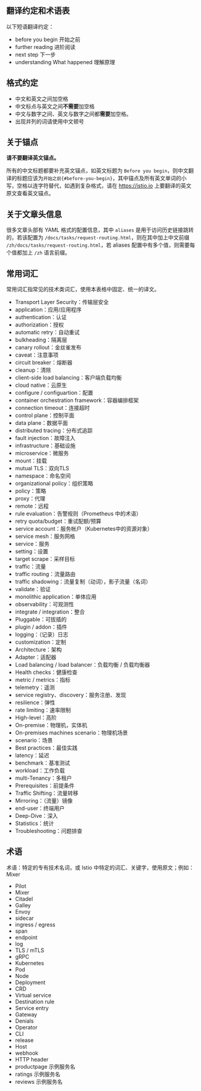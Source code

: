 ## 翻译约定和术语表

以下短语翻译约定：

- before you begin 开始之前
- further reading 进阶阅读
- next step 下一步
- understanding What happened 理解原理

## 格式约定

- 中文和英文之间加空格
- 中文标点与英文之间**不需要**加空格
- 中文与数字之间、英文与数字之间都**需要**加空格。
- 出现并列的词请使用中文顿号

## 关于锚点

**请不要翻译英文锚点。**

所有的中文标题都要补充英文锚点，如英文标题为 `Before you begin`，则中文翻译的标题应该为`开始之前{#before-you-begin}`，其中锚点及所有英文单词的小写，空格以连字符替代，如遇到复杂格式，请在 <https://istio.io> 上要翻译的英文原文查看英文锚点。

## 关于文章头信息

很多文章头部有 YAML 格式的配置信息，其中 `aliases` 是用于访问历史链接跳转的，若该配置为 `/docs/tasks/request-routing.html`，则在其中加上中文前缀 `/zh/docs/tasks/request-routing.html`，若 aliases 配置中有多个值，则需要每个值都加上 `/zh` 语言前缀。

## 常用词汇

常用词汇指常见的技术类词汇，使用本表格中固定、统一的译文。

- Transport Layer Security：传输层安全
- application：应用/应用程序
- authentication：认证
- authorization：授权
- automatic retry：自动重试
- bulkheading：隔离层
- canary rollout：金丝雀发布
- caveat：注意事项
- circuit breaker：熔断器
- cleanup：清除
- client-side load balancing：客户端负载均衡
- cloud native：云原生
- configure / configuartion：配置
- container orchestration framework：容器编排框架
- connection timeout：连接超时
- control plane：控制平面
- data plane：数据平面
- distributed tracing：分布式追踪
- fault injection：故障注入
- infrastructure：基础设施
- microservice：微服务
- mount：挂载
- mutual TLS：双向TLS
- namespace：命名空间
- organizational policy：组织策略
- policy：策略
- proxy：代理
- remote：远程
- rule evaluation：告警规则（Prometheus 中的术语）
- retry quota/budget：重试配额/预算
- service account：服务帐户（Kubernetes中的资源对象）
- service mesh：服务网格
- service：服务
- setting：设置
- target scrape：采样目标
- traffic：流量
- traffic routing：流量路由
- traffic shadowing：流量复制（动词），影子流量（名词）
- validate：验证
- monolithic application：单体应用
- observability：可观测性
- integrate / integration：整合
- Pluggable：可拔插的
- plugin / addon：插件
- logging：（记录）日志
- customization：定制
- Architecture：架构
- Adapter：适配器
- Load balancing / load balancer：负载均衡 / 负载均衡器
- Health checks：健康检查
- metric / metrics：指标
- telemetry：遥测
- service registry、discovery：服务注册、发现
- resilience：弹性
- rate limiting：速率限制
- High-level：高阶
- On-premise：物理机，实体机
- On-premises machines scenario：物理机场景
- scenario：场景
- Best practices：最佳实践
- latency：延迟
- benchmark：基准测试
- workload：工作负载
- multi-Tenancy：多租户
- Prerequisites：前提条件
- Traffic Shifting：流量转移
- Mirroring：（流量）镜像
- end-user：终端用户
- Deep-Dive：深入
- Statistics：统计
- Troubleshooting：问题排查

## 术语

术语：特定的专有技术名词，或 Istio 中特定的词汇、关键字，使用原文；例如：Mixer

- Pilot
- Mixer
- Citadel
- Galley
- Envoy
- sidecar
- ingress / egress
- span
- endpoint
- log
- TLS / mTLS
- gRPC
- Kubernetes
- Pod
- Node
- Deployment
- CRD
- Virtual service
- Destination rule
- Service entry
- Gateway
- Denials
- Operator
- CLI
- release
- Host
- webhook
- HTTP header
- productpage 示例服务名
- ratings 示例服务名
- reviews 示例服务名